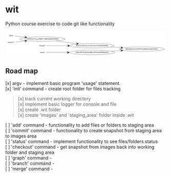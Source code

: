 # wit

Python course exercise to code git like functionality

![wit graph](./resources/graph.png)

## Road map

[x] argv - implement basic program 'usage' statement. </br>
[x] 'init' command - create root folder for files tracking </br>

<blockquote>
    [x] track current working directory </br>
    [x] implement basic logger for console and file </br>
    [x] create .wit folder </br>
    [x] create 'images' and 'staging_area' folder inside .wit </br>
</blockquote>
[ ] 'add' command - functionality to add files or folders to staging area </br>
[ ] 'commit' command - functionality to create snapshot from staging area to images area </br>
[ ] 'status' command - implement functionality to see files/folders status </br>
[ ] 'checkout' command - get snapshot from images back into working folder and staging area </br>
[ ] 'graph' command - </br>
[ ] 'branch' command - </br>
[ ] 'merge' command - </br>

